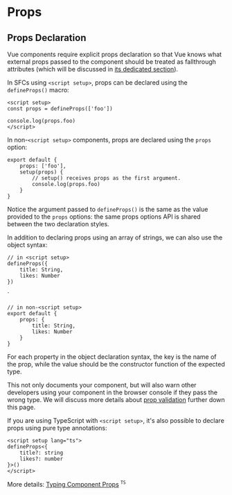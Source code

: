 # Props

## Props Declaration

Vue components require explicit props declaration so that Vue knows what external props passed to the component should be treated as fallthrough attributes (which will be discussed in [its dedicated section](https://vuejs.org/guide/components/attrs.html)).

In SFCs using `<script setup>`, props can be declared using the `defineProps()` macro:


    <script setup>
    const props = defineProps(['foo'])

    console.log(props.foo)
    </script>

In non-`<script setup>` components, props are declared using the `props` option:

    export default {
        props: ['foo'],
        setup(props) {
            // setup() receives props as the first argument.
            console.log(props.foo)
        }
    }

Notice the argument passed to `defineProps()` is the same as the value provided to the `props` options: the same props options API is shared between the two declaration styles.

In addition to declaring props using an array of strings, we can also use the object syntax:

    // in <script setup>
    defineProps({
        title: String,
        likes: Number
    })

`

    // in non-<script setup>
    export default {
        props: {
            title: String,
            likes: Number
        }
    }

For each property in the object declaration syntax, the key is the name of the prop, while the value should be the constructor function of the expected type.

This not only documents your component, but will also warn other developers using your component in the browser console if they pass the wrong type. We will discuss more details about [prop validation](https://vuejs.org/guide/components/props.html#prop-validation) further down this page.

If you are using TypeScript with `<script setup>`, it's also possible to declare props using pure type annotations:

    <script setup lang="ts">
    defineProps<{
        title?: string
        likes?: number
    }>()
    </script>

More details: [Typing Component Props](https://vuejs.org/guide/typescript/composition-api.html#typing-component-props) <sup>`TS`</sup>

